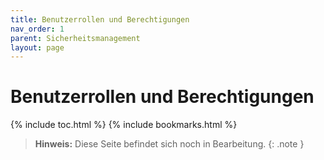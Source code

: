 ```yaml
---
title: Benutzerrollen und Berechtigungen
nav_order: 1
parent: Sicherheitsmanagement
layout: page
---
```


# Benutzerrollen und Berechtigungen
{% include toc.html %}
{% include bookmarks.html %}

> **Hinweis:** Diese Seite befindet sich noch in Bearbeitung.
{: .note }
